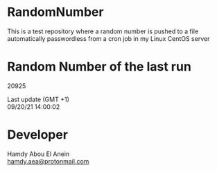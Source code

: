# RandomNumber    
This is a test repository where a random number is pushed to a file automatically passwordless from a cron job in my Linux CentOS server    
# Random Number of the last run   
20925
      
Last update (GMT +1)    
09/20/21 14:00:02
# Developer    
Hamdy Abou El Anein   
hamdy.aea@protonmail.com
